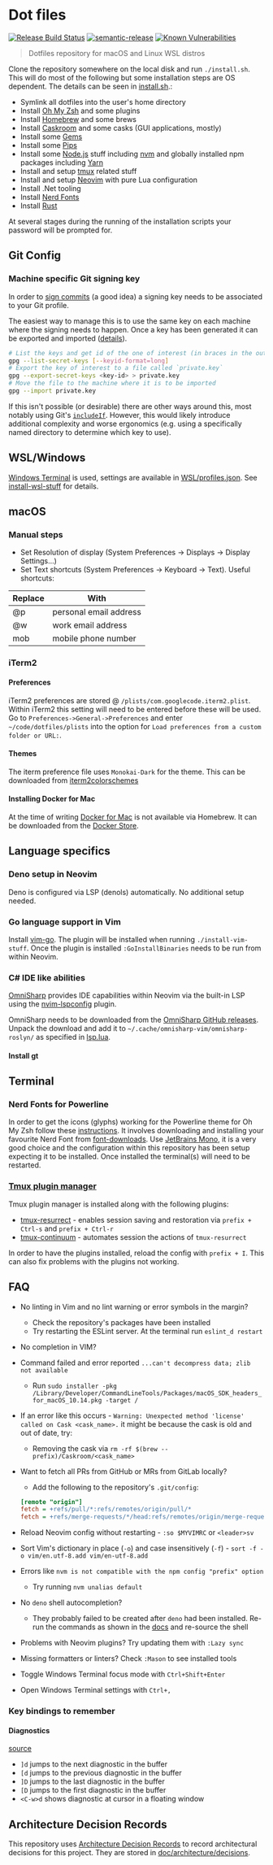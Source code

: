 # Dot files

[![Release Build Status](https://github.com/st3v3nhunt/dotfiles/workflows/Release/badge.svg)](https://github.com/st3v3nhunt/dotfiles/actions?workflow=Release)
[![semantic-release](https://img.shields.io/badge/%20%20%F0%9F%93%A6%F0%9F%9A%80-semantic--release-e10079.svg)](https://github.com/semantic-release/semantic-release)
[![Known Vulnerabilities](https://snyk.io/test/github/st3v3nhunt/dotfiles/badge.svg)](https://snyk.io/test/github/st3v3nhunt/dotfiles)

> Dotfiles repository for macOS and Linux WSL distros

Clone the repository somewhere on the local disk and run `./install.sh`. This
will do most of the following but some installation steps are OS dependent. The
details can be seen in [install.sh](install.sh).:

- Symlink all dotfiles into the user's home directory
- Install [Oh My Zsh](https://ohmyz.sh/) and some plugins
- Install [Homebrew](https://brew.sh/) and some brews
- Install [Caskroom](https://caskroom.github.io/) and some casks (GUI
  applications, mostly)
- Install some [Gems](https://rubygems.org)
- Install some [Pips](https://pypi.org/)
- Install some [Node.js](https://nodejs.org/en/) stuff including
  [nvm](https://github.com/nvm-sh/nvm) and globally installed npm packages
  including [Yarn](https://yarnpkg.com/)
- Install and setup [tmux](https://github.com/tmux/tmux) related stuff
- Install and setup [Neovim](https://neovim.io/) with pure Lua configuration
- Install .Net tooling
- Install [Nerd Fonts](https://www.nerdfonts.com/)
- Install [Rust](https://www.rust-lang.org/)

At several stages during the running of the installation scripts your password will be prompted for.

## Git Config

### Machine specific Git signing key

In order to
[sign commits](https://docs.github.com/en/authentication/managing-commit-signature-verification/signing-commits)
(a good idea) a signing key needs to be associated to your Git profile.

The easiest way to manage this is to use the same key on each machine where the
signing needs to happen. Once a key has been generated it can be exported and
imported
([details](https://makandracards.com/makandra-orga/37763-gpg-extract-private-key-and-import-on-different-machine)).

```sh
# List the keys and get id of the one of interest (in braces in the output)
gpg --list-secret-keys [--keyid-format=long]
# Export the key of interest to a file called `private.key`
gpg --export-secret-keys <key-id> > private.key
# Move the file to the machine where it is to be imported
gpg --import private.key
```

If this isn't possible (or desirable) there are other ways around this, most
notably using Git's
[`includeIf`](https://git-scm.com/docs/git-config#_includes). However, this
would likely introduce additional complexity and worse ergonomics (e.g. using a
specifically named directory to determine which key to use).

## WSL/Windows

[Windows Terminal](https://github.com/microsoft/terminal/blob/master/doc/user-docs/index.md)
is used, settings are available in [WSL/profiles.json](WSL/profiles.json). See
[install-wsl-stuff](./scripts/install-wsl-stuff.sh) for details.

## macOS

### Manual steps

- Set Resolution of display (System Preferences -> Displays -> Display Settings...)
- Set Text shortcuts (System Preferences -> Keyboard -> Text). Useful shortcuts:

| Replace | With                   |
| ------- | ---------------------- |
| @p      | personal email address |
| @w      | work email address     |
| mob     | mobile phone number    |

### iTerm2

#### Preferences

iTerm2 preferences are stored @ `/plists/com.googlecode.iterm2.plist`. Within
iTerm2 this setting will need to be entered before these will be used.
Go to `Preferences->General->Preferences` and enter `~/code/dotfiles/plists`
into the option for `Load preferences from a custom folder or URL:`.

#### Themes

The iterm preference file uses `Monokai-Dark` for the theme. This can be
downloaded from
[iterm2colorschemes](https://raw.githubusercontent.com/mbadolato/iTerm2-Color-Schemes/master/schemes/Molokai.itermcolors)

#### Installing Docker for Mac

At the time of writing [Docker for Mac](https://www.docker.com/docker-mac) is
not available via Homebrew. It can be downloaded from the
[Docker Store](https://store.docker.com/editions/community/docker-ce-desktop-mac).

## Language specifics

### Deno setup in Neovim

Deno is configured via LSP (denols) automatically. No additional setup needed.

### Go language support in Vim

Install [vim-go](https://github.com/fatih/vim-go).
The plugin will be installed when running `./install-vim-stuff`. Once the
plugin is installed `:GoInstallBinaries` needs to be run from within Neovim.

### C# IDE like abilities

[OmniSharp](https://github.com/OmniSharp/omnisharp-roslyn) provides IDE
capabilities within Neovim via the built-in LSP using the
[nvim-lspconfig](https://github.com/neovim/nvim-lspconfig) plugin.

OmniSharp needs to be downloaded from the
[OmniSharp GitHub releases](https://github.com/OmniSharp/omnisharp-roslyn/releases).
Unpack the download and add it to `~/.cache/omnisharp-vim/omnisharp-roslyn/` as
specified in [lsp.lua](.config/nvim/lua/plugins/lsp.lua).

#### Install gt

## Terminal

### Nerd Fonts for Powerline

In order to get the icons (glyphs) working for the Powerline theme for Oh My
Zsh follow these
[instructions](https://github.com/romkatv/powerlevel10k#manual-font-installation).
It involves downloading and installing your favourite Nerd Font from
[font-downloads](https://www.nerdfonts.com/font-downloads).
Use [JetBrains Mono](https://www.jetbrains.com/lp/mono/), it is a very good
choice and the configuration within this repository has been setup expecting it
to be installed. Once installed the terminal(s) will need to be restarted.

### [Tmux plugin manager](https://github.com/tmux-plugins/tpm)

Tmux plugin manager is installed along with the following plugins:

- [tmux-resurrect](https://github.com/tmux-plugins/tmux-resurrect) - enables
  session saving and restoration via `prefix + Ctrl-s` and `prefix + Ctrl-r`
- [tmux-continuum](https://github.com/tmux-plugins/tmux-continuum) - automates
  session the actions of `tmux-resurrect`

In order to have the plugins installed, reload the config with `prefix + I`.
This can also fix problems with the plugins not working.

## FAQ

- No linting in Vim and no lint warning or error symbols in the margin?
  - Check the repository's packages have been installed
  - Try restarting the ESLint server. At the terminal run `eslint_d restart`
- No completion in VIM?
- Command failed and error reported `...can't decompress data; zlib not available`
  - Run `sudo installer -pkg
/Library/Developer/CommandLineTools/Packages/macOS_SDK_headers_for_macOS_10.14.pkg
-target /`
- If an error like this occurs - `Warning: Unexpected method 'license' called
on Cask <cask_name>.` it might be because the cask is old and out of date, try:
  - Removing the cask via `rm -rf $(brew --prefix)/Caskroom/<cask_name>`
- Want to fetch all PRs from GitHub or MRs from GitLab locally?

  - Add the following to the repository's `.git/config`:

  ```ini
  [remote "origin"]
  fetch = +refs/pull/*:refs/remotes/origin/pull/*
  fetch = +refs/merge-requests/*/head:refs/remotes/origin/merge-requests/*
  ```

- Reload Neovim config without restarting - `:so $MYVIMRC` or `<leader>sv`
- Sort Vim's dictionary in place (`-o`) and case insensitively (`-f`) -
  `sort -f -o vim/en.utf-8.add vim/en-utf-8.add`
- Errors like `nvm is not compatible with the npm config "prefix" option`
  - Try running `nvm unalias default`
- No `deno` shell autocompletion?
  - They probably failed to be created after `deno` had been installed. Re-run
    the commands as shown in the
    [docs](https://deno.land/manual/getting_started/setup_your_environment#shell-autocomplete)
    and re-source the shell
- Problems with Neovim plugins? Try updating them with `:Lazy sync`
- Missing formatters or linters? Check `:Mason` to see installed tools
- Toggle Windows Terminal focus mode with `Ctrl+Shift+Enter`
- Open Windows Terminal settings with `Ctrl+,`

### Key bindings to remember

#### Diagnostics

[source](https://neovim.io/doc/user/diagnostic.html#diagnostic-defaults)

- `]d` jumps to the next diagnostic in the buffer
- `[d` jumps to the previous diagnostic in the buffer
- `]D` jumps to the last diagnostic in the buffer
- `[D` jumps to the first diagnostic in the buffer
- `<C-w>d` shows diagnostic at cursor in a floating window

## Architecture Decision Records

This repository uses
[Architecture Decision Records](http://thinkrelevance.com/blog/2011/11/15/documenting-architecture-decisions)
to record architectural decisions for this project.
They are stored in [doc/architecture/decisions](doc/architecture/decisions).
